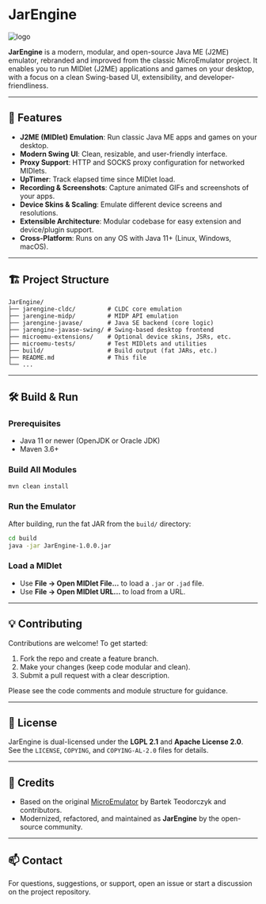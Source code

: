 # JarEngine

![logo](https://github.com/user-attachments/assets/46e2219d-278a-4eda-a6c2-81411a8abfcd)


**JarEngine** is a modern, modular, and open-source Java ME (J2ME) emulator, rebranded and improved from the classic MicroEmulator project. It enables you to run MIDlet (J2ME) applications and games on your desktop, with a focus on a clean Swing-based UI, extensibility, and developer-friendliness.

---

## 🚀 Features

- **J2ME (MIDlet) Emulation**: Run classic Java ME apps and games on your desktop.
- **Modern Swing UI**: Clean, resizable, and user-friendly interface.
- **Proxy Support**: HTTP and SOCKS proxy configuration for networked MIDlets.
- **UpTimer**: Track elapsed time since MIDlet load.
- **Recording & Screenshots**: Capture animated GIFs and screenshots of your apps.
- **Device Skins & Scaling**: Emulate different device screens and resolutions.
- **Extensible Architecture**: Modular codebase for easy extension and device/plugin support.
- **Cross-Platform**: Runs on any OS with Java 11+ (Linux, Windows, macOS).

---

## 🏗️ Project Structure

```
JarEngine/
├── jarengine-cldc/         # CLDC core emulation
├── jarengine-midp/         # MIDP API emulation
├── jarengine-javase/       # Java SE backend (core logic)
├── jarengine-javase-swing/ # Swing-based desktop frontend
├── microemu-extensions/    # Optional device skins, JSRs, etc.
├── microemu-tests/         # Test MIDlets and utilities
├── build/                  # Build output (fat JARs, etc.)
├── README.md               # This file
└── ...
```

---

## 🛠️ Build & Run

### Prerequisites
- Java 11 or newer (OpenJDK or Oracle JDK)
- Maven 3.6+

### Build All Modules
```sh
mvn clean install
```

### Run the Emulator
After building, run the fat JAR from the `build/` directory:
```sh
cd build
java -jar JarEngine-1.0.0.jar
```

### Load a MIDlet
- Use **File → Open MIDlet File...** to load a `.jar` or `.jad` file.
- Use **File → Open MIDlet URL...** to load from a URL.

---

## 💡 Contributing

Contributions are welcome! To get started:
1. Fork the repo and create a feature branch.
2. Make your changes (keep code modular and clean).
3. Submit a pull request with a clear description.

Please see the code comments and module structure for guidance.

---

## 📄 License

JarEngine is dual-licensed under the **LGPL 2.1** and **Apache License 2.0**. See the `LICENSE`, `COPYING`, and `COPYING-AL-2.0` files for details.

---

## 🙏 Credits

- Based on the original [MicroEmulator](https://github.com/barteo/microemu) by Bartek Teodorczyk and contributors.
- Modernized, refactored, and maintained as **JarEngine** by the open-source community.

---

## 📫 Contact

For questions, suggestions, or support, open an issue or start a discussion on the project repository. 
